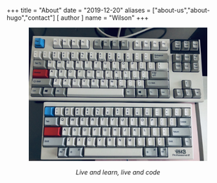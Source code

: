 +++
title = "About"
date = "2019-12-20"
aliases = ["about-us","about-hugo","contact"]
[ author ]
  name = "Wilson"
+++

<style>
figcaption {
  background-color: inherit;
  color: inherit;
  font-style: italic;
  text-align: center;
}
</style>
<p align="center">
  <img src="/img/keyboard.jpg" height="80%" width="80%">
  <figcaption>Live and learn, live and code</figcaption>
</p>
